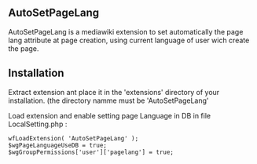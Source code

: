 
## AutoSetPageLang

AutoSetPageLang is a mediawiki extension to set automatically the page lang attribute at page creation, using current language of user wich create the page.

## Installation

Extract extension ant place it in the 'extensions' directory of your installation. (the directory namme must be 'AutoSetPageLang'

Load extension and enable setting page Language in DB in file LocalSetting.php : 

```
wfLoadExtension( 'AutoSetPageLang' );
$wgPageLanguageUseDB = true;
$wgGroupPermissions['user']['pagelang'] = true;
```